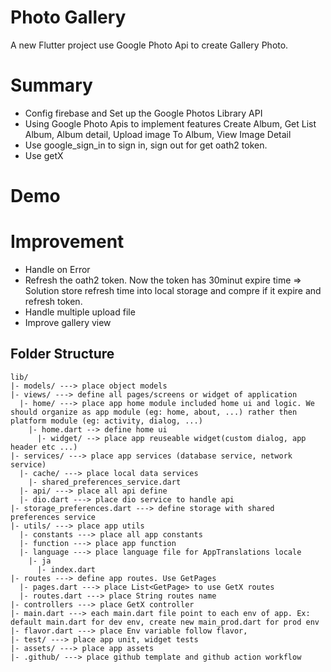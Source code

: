 # Photo Gallery

A new Flutter project use Google Photo Api to create Gallery Photo.

# Summary
- Config firebase and Set up the Google Photos Library API
- Using Google Photo Apis to implement features Create Album, Get List Album, Album detail, Upload image To Album, View Image Detail 
- Use google_sign_in to sign in, sign out for get oath2 token.
- Use getX

# Demo

# Improvement
- Handle on Error
- Refresh the oath2 token. Now the token has 30minut expire time => Solution store refresh time into local storage and compre if it expire and refresh token.
- Handle multiple upload file
- Improve gallery view


## Folder Structure
```
lib/
|- models/ ---> place object models
|- views/ ---> define all pages/screens or widget of application
  |- home/ ---> place app home module included home ui and logic. We should organize as app module (eg: home, about, ...) rather then platform module (eg: activity, dialog, ...)
    |- home.dart --> define home ui
      |- widget/ --> place app reuseable widget(custom dialog, app header etc ...)
|- services/ ---> place app services (database service, network service)
  |- cache/ ---> place local data services
    |- shared_preferences_service.dart
  |- api/ ---> place all api define
  |- dio.dart ---> place dio service to handle api
|- storage_preferences.dart ---> define storage with shared preferences service
|- utils/ ---> place app utils
  |- constants ---> place all app constants
  |- function ---> place app function
  |- language ---> place language file for AppTranslations locale
    |- ja
      |- index.dart
|- routes ---> define app routes. Use GetPages
  |- pages.dart ---> place List<GetPage> to use GetX routes
  |- routes.dart ---> place String routes name
|- controllers ---> place GetX controller
|- main.dart ---> each main.dart file point to each env of app. Ex: default main.dart for dev env, create new main_prod.dart for prod env
|- flavor.dart ---> place Env variable follow flavor,
|- test/ ---> place app unit, widget tests
|- assets/ ---> place app assets
|- .github/ ---> place github template and github action workflow
```
